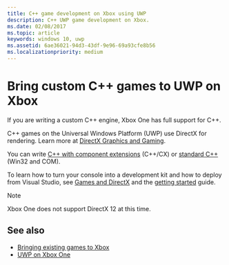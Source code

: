 ```yaml
---
title: C++ game development on Xbox using UWP
description: C++ UWP game development on Xbox.
ms.date: 02/08/2017
ms.topic: article
keywords: windows 10, uwp
ms.assetid: 6ae36021-94d3-43df-9e96-69a93cfe8b56
ms.localizationpriority: medium
---
```

# Bring custom C++ games to UWP on Xbox

If you are writing a custom C++ engine, Xbox One has full support for C++. 

C++ games on the Universal Windows Platform (UWP) use DirectX for rendering. Learn more at [DirectX Graphics and Gaming](https://docs.microsoft.com/windows/desktop/directx).

You can write [C++ with component extensions](https://docs.microsoft.com/cpp/cppcx/visual-c-language-reference-c-cx) (C++/CX) or [standard C++](https://docs.microsoft.com/uwp/win32-and-com/win32-and-com-for-uwp-apps) (Win32 and COM).

To learn how to turn your console into a development kit and how to deploy from Visual Studio, see [Games and DirectX](../gaming/index.md) and the [getting started](getting-started.md) guide.

> [!NOTE]
> Xbox One does not support DirectX 12 at this time.


## See also
- [Bringing existing games to Xbox](development-lanes-landing.md)
- [UWP on Xbox One](index.md)

